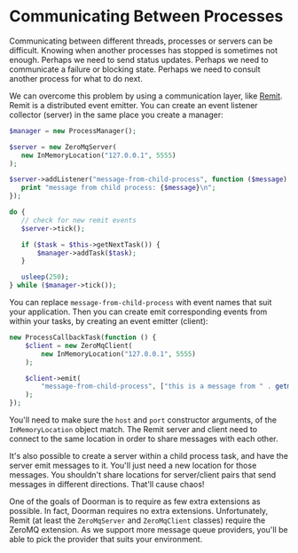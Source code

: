# Communicating Between Processes

Communicating between different threads, processes or servers can be difficult. Knowing when another processes has stopped is sometimes not enough. Perhaps we need to send status updates. Perhaps we need to communicate a failure or blocking state. Perhaps we need to consult another process for what to do next.

We can overcome this problem by using a communication layer, like [Remit](https://github.com/asyncphp/remit). Remit is a distributed event emitter. You can create an event listener collector (server) in the same place you create a manager:

 ```php
$manager = new ProcessManager();

$server = new ZeroMqServer(
    new InMemoryLocation("127.0.0.1", 5555)
);

$server->addListener("message-from-child-process", function ($message) {
    print "message from child process: {$message}\n";
});

do {
    // check for new remit events
    $server->tick();

    if ($task = $this->getNextTask()) {
        $manager->addTask($task);
    }

    usleep(250);
} while ($manager->tick());
 ```

 You can replace `message-from-child-process` with event names that suit your application. Then you can create emit corresponding events from within your tasks, by creating an event emitter (client):

 ```php
 new ProcessCallbackTask(function () {
     $client = new ZeroMqClient(
         new InMemoryLocation("127.0.0.1", 5555)
     );

     $client->emit(
         "message-from-child-process", ["this is a message from " . getmypid()]
     );
 });
 ```

 You'll need to make sure the `host` and `port` constructor arguments, of the `InMemoryLocation` object match. The Remit server and client need to connect to the same location in order to share messages with each other.

 It's also possible to create a server within a child process task, and have the server emit messages to it. You'll just need a new location for those messages. You shouldn't share locations for server/client pairs that send messages in different directions. That'll cause chaos!

 One of the goals of Doorman is to require as few extra extensions as possible. In fact, Doorman requires no extra extensions. Unfortunately, Remit (at least the `ZeroMqServer` and `ZeroMqClient` classes) require the ZeroMQ extension. As we support more message queue providers, you'll be able to pick the provider that suits your environment.
